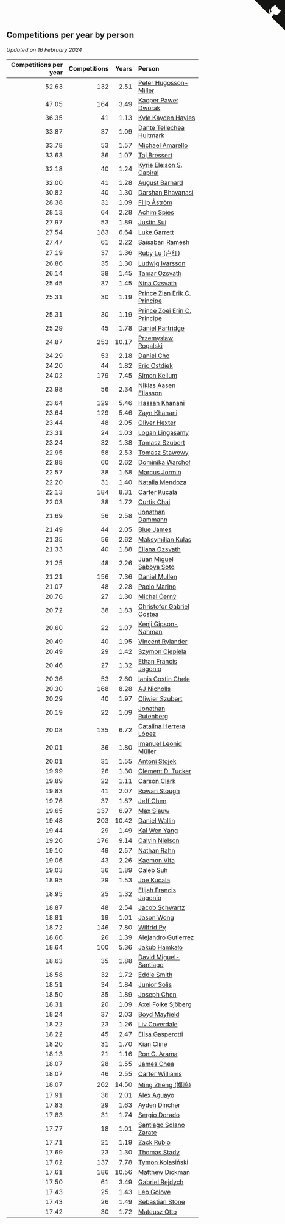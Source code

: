 ## Competitions per year by person

*Updated on 16 February 2024*

| Competitions per year | Competitions | Years | Person |
| ---: | ---: | ---: | :--- |
| 52.63 | 132 | 2.51 | [Peter Hugosson-Miller](https://www.worldcubeassociation.org/persons/2021HUGO01) |
| 47.05 | 164 | 3.49 | [Kacper Paweł Dworak](https://www.worldcubeassociation.org/persons/2020DWOR01) |
| 36.35 | 41 | 1.13 | [Kyle Kayden Hayles](https://www.worldcubeassociation.org/persons/2022HAYL02) |
| 33.87 | 37 | 1.09 | [Dante Tellechea Hultmark](https://www.worldcubeassociation.org/persons/2023HULT01) |
| 33.78 | 53 | 1.57 | [Michael Amarello](https://www.worldcubeassociation.org/persons/2022AMAR09) |
| 33.63 | 36 | 1.07 | [Taj Bressert](https://www.worldcubeassociation.org/persons/2023BRES01) |
| 32.18 | 40 | 1.24 | [Kyrie Eleison S. Capiral](https://www.worldcubeassociation.org/persons/2022CAPI02) |
| 32.00 | 41 | 1.28 | [August Barnard](https://www.worldcubeassociation.org/persons/2022BARN21) |
| 30.82 | 40 | 1.30 | [Darshan Bhavanasi](https://www.worldcubeassociation.org/persons/2022BHAV01) |
| 28.38 | 31 | 1.09 | [Filip Åström](https://www.worldcubeassociation.org/persons/2023ASTR01) |
| 28.13 | 64 | 2.28 | [Achim Spies](https://www.worldcubeassociation.org/persons/2021SPIE01) |
| 27.97 | 53 | 1.89 | [Justin Sui](https://www.worldcubeassociation.org/persons/2022SUIJ01) |
| 27.54 | 183 | 6.64 | [Luke Garrett](https://www.worldcubeassociation.org/persons/2017GARR05) |
| 27.47 | 61 | 2.22 | [Saisabari Ramesh](https://www.worldcubeassociation.org/persons/2021RAME01) |
| 27.19 | 37 | 1.36 | [Ruby Lu (卢红)](https://www.worldcubeassociation.org/persons/2022LURU01) |
| 26.86 | 35 | 1.30 | [Ludwig Ivarsson](https://www.worldcubeassociation.org/persons/2022IVAR01) |
| 26.14 | 38 | 1.45 | [Tamar Ozsvath](https://www.worldcubeassociation.org/persons/2022OZSV04) |
| 25.45 | 37 | 1.45 | [Nina Ozsvath](https://www.worldcubeassociation.org/persons/2022OZSV03) |
| 25.31 | 30 | 1.19 | [Prince Zian Erik C. Principe](https://www.worldcubeassociation.org/persons/2022PRIN08) |
| 25.31 | 30 | 1.19 | [Prince Zoei Erin C. Principe](https://www.worldcubeassociation.org/persons/2022PRIN09) |
| 25.29 | 45 | 1.78 | [Daniel Partridge](https://www.worldcubeassociation.org/persons/2022PART02) |
| 24.87 | 253 | 10.17 | [Przemysław Rogalski](https://www.worldcubeassociation.org/persons/2013ROGA02) |
| 24.29 | 53 | 2.18 | [Daniel Cho](https://www.worldcubeassociation.org/persons/2021CHOD01) |
| 24.20 | 44 | 1.82 | [Eric Ostdiek](https://www.worldcubeassociation.org/persons/2022OSTD01) |
| 24.02 | 179 | 7.45 | [Simon Kellum](https://www.worldcubeassociation.org/persons/2016KELL12) |
| 23.98 | 56 | 2.34 | [Niklas Aasen Eliasson](https://www.worldcubeassociation.org/persons/2021ELIA01) |
| 23.64 | 129 | 5.46 | [Hassan Khanani](https://www.worldcubeassociation.org/persons/2018KHAN26) |
| 23.64 | 129 | 5.46 | [Zayn Khanani](https://www.worldcubeassociation.org/persons/2018KHAN28) |
| 23.44 | 48 | 2.05 | [Oliver Hexter](https://www.worldcubeassociation.org/persons/2022HEXT01) |
| 23.31 | 24 | 1.03 | [Logan Lingasamy](https://www.worldcubeassociation.org/persons/2023LING02) |
| 23.24 | 32 | 1.38 | [Tomasz Szubert](https://www.worldcubeassociation.org/persons/2022SZUB02) |
| 22.95 | 58 | 2.53 | [Tomasz Stawowy](https://www.worldcubeassociation.org/persons/2021STAW01) |
| 22.88 | 60 | 2.62 | [Dominika Warchoł](https://www.worldcubeassociation.org/persons/2021WARC01) |
| 22.57 | 38 | 1.68 | [Marcus Jormin](https://www.worldcubeassociation.org/persons/2022JORM01) |
| 22.20 | 31 | 1.40 | [Natalia Mendoza](https://www.worldcubeassociation.org/persons/2022MEND24) |
| 22.13 | 184 | 8.31 | [Carter Kucala](https://www.worldcubeassociation.org/persons/2015KUCA01) |
| 22.03 | 38 | 1.72 | [Curtis Chai](https://www.worldcubeassociation.org/persons/2022CHAI02) |
| 21.69 | 56 | 2.58 | [Jonathan Dammann](https://www.worldcubeassociation.org/persons/2021DAMM01) |
| 21.49 | 44 | 2.05 | [Blue James](https://www.worldcubeassociation.org/persons/2022JAME01) |
| 21.35 | 56 | 2.62 | [Maksymilian Kulas](https://www.worldcubeassociation.org/persons/2021KULA02) |
| 21.33 | 40 | 1.88 | [Eliana Ozsvath](https://www.worldcubeassociation.org/persons/2022OZSV01) |
| 21.25 | 48 | 2.26 | [Juan Miguel Saboya Soto](https://www.worldcubeassociation.org/persons/2021SOTO01) |
| 21.21 | 156 | 7.36 | [Daniel Mullen](https://www.worldcubeassociation.org/persons/2016MULL04) |
| 21.07 | 48 | 2.28 | [Paolo Marino](https://www.worldcubeassociation.org/persons/2021MARI04) |
| 20.76 | 27 | 1.30 | [Michal Černý](https://www.worldcubeassociation.org/persons/2022CERN03) |
| 20.72 | 38 | 1.83 | [Christofor Gabriel Costea](https://www.worldcubeassociation.org/persons/2022COST03) |
| 20.60 | 22 | 1.07 | [Kenji Gipson-Nahman](https://www.worldcubeassociation.org/persons/2023GIPS01) |
| 20.49 | 40 | 1.95 | [Vincent Rylander](https://www.worldcubeassociation.org/persons/2022RYLA01) |
| 20.49 | 29 | 1.42 | [Szymon Ciepiela](https://www.worldcubeassociation.org/persons/2022CIEP01) |
| 20.46 | 27 | 1.32 | [Ethan Francis Jagonio](https://www.worldcubeassociation.org/persons/2022JAGO03) |
| 20.36 | 53 | 2.60 | [Ianis Costin Chele](https://www.worldcubeassociation.org/persons/2021CHEL01) |
| 20.30 | 168 | 8.28 | [AJ Nicholls](https://www.worldcubeassociation.org/persons/2015NICH04) |
| 20.29 | 40 | 1.97 | [Oliwier Szubert](https://www.worldcubeassociation.org/persons/2022SZUB01) |
| 20.19 | 22 | 1.09 | [Jonathan Rutenberg](https://www.worldcubeassociation.org/persons/2023RUTE01) |
| 20.08 | 135 | 6.72 | [Catalina Herrera López](https://www.worldcubeassociation.org/persons/2017LOPE31) |
| 20.01 | 36 | 1.80 | [Imanuel Leonid Müller](https://www.worldcubeassociation.org/persons/2022MULL02) |
| 20.01 | 31 | 1.55 | [Antoni Stojek](https://www.worldcubeassociation.org/persons/2022STOJ03) |
| 19.99 | 26 | 1.30 | [Clement D. Tucker](https://www.worldcubeassociation.org/persons/2022TUCK09) |
| 19.89 | 22 | 1.11 | [Carson Clark](https://www.worldcubeassociation.org/persons/2023CLAR02) |
| 19.83 | 41 | 2.07 | [Rowan Stough](https://www.worldcubeassociation.org/persons/2022STOU01) |
| 19.76 | 37 | 1.87 | [Jeff Chen](https://www.worldcubeassociation.org/persons/2022CHEN19) |
| 19.65 | 137 | 6.97 | [Max Siauw](https://www.worldcubeassociation.org/persons/2017SIAU02) |
| 19.48 | 203 | 10.42 | [Daniel Wallin](https://www.worldcubeassociation.org/persons/2013WALL03) |
| 19.44 | 29 | 1.49 | [Kai Wen Yang](https://www.worldcubeassociation.org/persons/2022YANG19) |
| 19.26 | 176 | 9.14 | [Calvin Nielson](https://www.worldcubeassociation.org/persons/2014NIEL03) |
| 19.10 | 49 | 2.57 | [Nathan Rahn](https://www.worldcubeassociation.org/persons/2021RAHN01) |
| 19.06 | 43 | 2.26 | [Kaemon Vita](https://www.worldcubeassociation.org/persons/2021VITA01) |
| 19.03 | 36 | 1.89 | [Caleb Suh](https://www.worldcubeassociation.org/persons/2022SUHC01) |
| 18.95 | 29 | 1.53 | [Joe Kucala](https://www.worldcubeassociation.org/persons/2022KUCA01) |
| 18.95 | 25 | 1.32 | [Elijah Francis Jagonio](https://www.worldcubeassociation.org/persons/2022JAGO02) |
| 18.87 | 48 | 2.54 | [Jacob Schwartz](https://www.worldcubeassociation.org/persons/2021SCHW01) |
| 18.81 | 19 | 1.01 | [Jason Wong](https://www.worldcubeassociation.org/persons/2023WONG17) |
| 18.72 | 146 | 7.80 | [Wilfrid Py](https://www.worldcubeassociation.org/persons/2016PYWI01) |
| 18.66 | 26 | 1.39 | [Alejandro Gutierrez](https://www.worldcubeassociation.org/persons/2022GUTI09) |
| 18.64 | 100 | 5.36 | [Jakub Hamkało](https://www.worldcubeassociation.org/persons/2018HAMK01) |
| 18.63 | 35 | 1.88 | [David Miguel-Santiago](https://www.worldcubeassociation.org/persons/2022MIGU02) |
| 18.58 | 32 | 1.72 | [Eddie Smith](https://www.worldcubeassociation.org/persons/2022SMIT20) |
| 18.51 | 34 | 1.84 | [Junior Solis](https://www.worldcubeassociation.org/persons/2022SOLI03) |
| 18.50 | 35 | 1.89 | [Joseph Chen](https://www.worldcubeassociation.org/persons/2022CHEN16) |
| 18.31 | 20 | 1.09 | [Axel Folke Sjöberg](https://www.worldcubeassociation.org/persons/2023SJOB01) |
| 18.24 | 37 | 2.03 | [Boyd Mayfield](https://www.worldcubeassociation.org/persons/2022MAYF01) |
| 18.22 | 23 | 1.26 | [Liv Coverdale](https://www.worldcubeassociation.org/persons/2022COVE02) |
| 18.22 | 45 | 2.47 | [Elisa Gasperotti](https://www.worldcubeassociation.org/persons/2021GASP01) |
| 18.20 | 31 | 1.70 | [Kian Cline](https://www.worldcubeassociation.org/persons/2022CLIN01) |
| 18.13 | 21 | 1.16 | [Ron G. Arama](https://www.worldcubeassociation.org/persons/2022ARAM01) |
| 18.07 | 28 | 1.55 | [James Chea](https://www.worldcubeassociation.org/persons/2022CHEA05) |
| 18.07 | 46 | 2.55 | [Carter Williams](https://www.worldcubeassociation.org/persons/2021WILL06) |
| 18.07 | 262 | 14.50 | [Ming Zheng (郑鸣)](https://www.worldcubeassociation.org/persons/2009ZHEN11) |
| 17.91 | 36 | 2.01 | [Alex Aguayo](https://www.worldcubeassociation.org/persons/2022AGUA01) |
| 17.83 | 29 | 1.63 | [Ayden Dincher](https://www.worldcubeassociation.org/persons/2022DINC01) |
| 17.83 | 31 | 1.74 | [Sergio Dorado](https://www.worldcubeassociation.org/persons/2022CORR05) |
| 17.77 | 18 | 1.01 | [Santiago Solano Zarate](https://www.worldcubeassociation.org/persons/2023ZARA02) |
| 17.71 | 21 | 1.19 | [Zack Rubio](https://www.worldcubeassociation.org/persons/2022RUBI10) |
| 17.69 | 23 | 1.30 | [Thomas Stady](https://www.worldcubeassociation.org/persons/2022STAD01) |
| 17.62 | 137 | 7.78 | [Tymon Kolasiński](https://www.worldcubeassociation.org/persons/2016KOLA02) |
| 17.61 | 186 | 10.56 | [Matthew Dickman](https://www.worldcubeassociation.org/persons/2013DICK01) |
| 17.50 | 61 | 3.49 | [Gabriel Rejdych](https://www.worldcubeassociation.org/persons/2020REJD01) |
| 17.43 | 25 | 1.43 | [Leo Golove](https://www.worldcubeassociation.org/persons/2022GOLO02) |
| 17.43 | 26 | 1.49 | [Sebastian Stone](https://www.worldcubeassociation.org/persons/2022STON09) |
| 17.42 | 30 | 1.72 | [Mateusz Otto](https://www.worldcubeassociation.org/persons/2022OTTO01) |


<a href="https://github.com/jonatanklosko/wca_statistics" class="github-corner" aria-label="View source on Github"><svg width="80" height="80" viewBox="0 0 250 250" style="fill:#151513; color:#fff; position: absolute; top: 0; border: 0; right: 0;" aria-hidden="true"><path d="M0,0 L115,115 L130,115 L142,142 L250,250 L250,0 Z"></path><path d="M128.3,109.0 C113.8,99.7 119.0,89.6 119.0,89.6 C122.0,82.7 120.5,78.6 120.5,78.6 C119.2,72.0 123.4,76.3 123.4,76.3 C127.3,80.9 125.5,87.3 125.5,87.3 C122.9,97.6 130.6,101.9 134.4,103.2" fill="currentColor" style="transform-origin: 130px 106px;" class="octo-arm"></path><path d="M115.0,115.0 C114.9,115.1 118.7,116.5 119.8,115.4 L133.7,101.6 C136.9,99.2 139.9,98.4 142.2,98.6 C133.8,88.0 127.5,74.4 143.8,58.0 C148.5,53.4 154.0,51.2 159.7,51.0 C160.3,49.4 163.2,43.6 171.4,40.1 C171.4,40.1 176.1,42.5 178.8,56.2 C183.1,58.6 187.2,61.8 190.9,65.4 C194.5,69.0 197.7,73.2 200.1,77.6 C213.8,80.2 216.3,84.9 216.3,84.9 C212.7,93.1 206.9,96.0 205.4,96.6 C205.1,102.4 203.0,107.8 198.3,112.5 C181.9,128.9 168.3,122.5 157.7,114.1 C157.9,116.9 156.7,120.9 152.7,124.9 L141.0,136.5 C139.8,137.7 141.6,141.9 141.8,141.8 Z" fill="currentColor" class="octo-body"></path></svg></a><style>.github-corner:hover .octo-arm{animation:octocat-wave 560ms ease-in-out}@keyframes octocat-wave{0%,100%{transform:rotate(0)}20%,60%{transform:rotate(-25deg)}40%,80%{transform:rotate(10deg)}}@media (max-width:500px){.github-corner:hover .octo-arm{animation:none}.github-corner .octo-arm{animation:octocat-wave 560ms ease-in-out}}</style>
